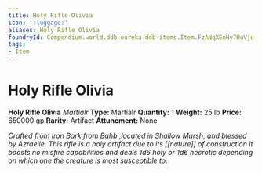 ```yaml
---
title: Holy Rifle Olivia
icon: ':luggage:'
aliases: Holy Rifle Olivia
foundryId: Compendium.world.ddb-eureka-ddb-items.Item.FzANqXEnHy7HuVju
tags:
- Item
---
```


# Holy Rifle Olivia

**Holy Rifle Olivia**
_Martialr_
**Type:** Martialr
**Quantity:** 1
**Weight:** 25 lb
**Price:** 650000 gp
**Rarity:** Artifact
**Attunement:** None

*Crafted from Iron Bark from Bahb ,located in Shallow Marsh, and blessed by Azraelle. This rifle is a holy artifact due to its [[nature]] of construction it boasts no misfire capabilities and deals 1d6 holy or 1d6 necrotic depending on which one the creature is most susceptible to.*